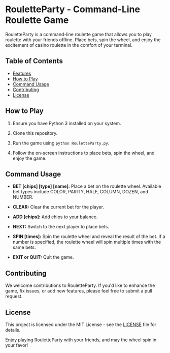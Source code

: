 # RouletteParty - Command-Line Roulette Game

RouletteParty is a command-line roulette game that allows you to play roulette with your friends offline. Place bets, spin the wheel, and enjoy the excitement of casino roulette in the comfort of your terminal.

## Table of Contents

- [Features](#features)
- [How to Play](#how-to-play)
- [Command Usage](#command-usage)
- [Contributing](#contributing)
- [License](#license)

## How to Play

1.  Ensure you have Python 3 installed on your system.
    
2.  Clone this repository.
    
3.  Run the game using `python RouletteParty.py`.

5. Follow the on-screen instructions to place bets, spin the wheel, and enjoy the game.


## Command Usage

-   **BET [chips] [type] [name]:** Place a bet on the roulette wheel. Available bet types include COLOR, PARITY, HALF, COLUMN, DOZEN, and NUMBER.
    
-   **CLEAR:** Clear the current bet for the player.
    
-   **ADD [chips]:** Add chips to your balance.
    
-   **NEXT:** Switch to the next player to place bets.
    
-   **SPIN [times]:** Spin the roulette wheel and reveal the result of the bet. If a number is specified, the roulette wheel will spin multiple times with the same bets.
    
-   **EXIT or QUIT:** Quit the game.


## Contributing

We welcome contributions to RouletteParty. If you'd like to enhance the game, fix issues, or add new features, please feel free to submit a pull request.

## License

This project is licensed under the MIT License - see the [LICENSE](LICENSE) file for details.

Enjoy playing RouletteParty with your friends, and may the wheel spin in your favor!